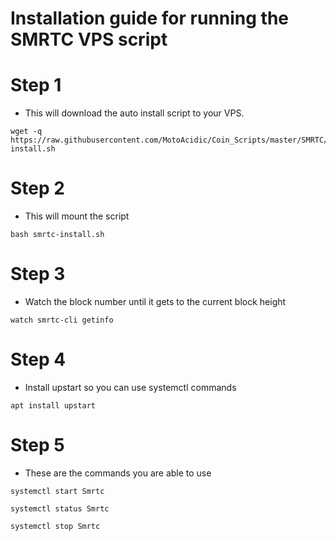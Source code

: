 # Installation guide for running the SMRTC VPS script
# Step 1
  * This will download the auto install script to your VPS.
```    
wget -q https://raw.githubusercontent.com/MotoAcidic/Coin_Scripts/master/SMRTC/smrtc-install.sh

```
# Step 2
  * This will mount the script 
```
bash smrtc-install.sh

```

# Step 3
  * Watch the block number until it gets to the current block height
```
watch smrtc-cli getinfo

```

# Step 4
  * Install upstart so you can use systemctl commands
```    
apt install upstart

```
# Step 5
  * These are the commands you are able to use
```    
systemctl start Smrtc

systemctl status Smrtc

systemctl stop Smrtc

```
